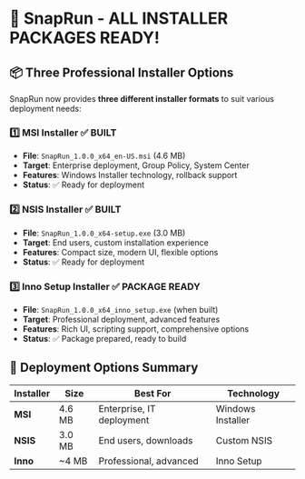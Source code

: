 # 🎉 SnapRun - ALL INSTALLER PACKAGES READY!

## 📦 **Three Professional Installer Options**

SnapRun now provides **three different installer formats** to suit various deployment needs:

### 1️⃣ **MSI Installer** ✅ BUILT
- **File**: `SnapRun_1.0.0_x64_en-US.msi` (4.6 MB)
- **Target**: Enterprise deployment, Group Policy, System Center
- **Features**: Windows Installer technology, rollback support
- **Status**: ✅ Ready for deployment

### 2️⃣ **NSIS Installer** ✅ BUILT  
- **File**: `SnapRun_1.0.0_x64-setup.exe` (3.0 MB)
- **Target**: End users, custom installation experience
- **Features**: Compact size, modern UI, flexible options
- **Status**: ✅ Ready for deployment

### 3️⃣ **Inno Setup Installer** ✅ PACKAGE READY
- **File**: `SnapRun_1.0.0_x64_inno_setup.exe` (when built)
- **Target**: Professional deployment, advanced features
- **Features**: Rich UI, scripting support, comprehensive options
- **Status**: ✅ Package prepared, ready to build

## 🚀 **Deployment Options Summary**

| Installer | Size | Best For | Technology |
|-----------|------|----------|------------|
| **MSI** | 4.6 MB | Enterprise, IT deployment | Windows Installer |
| **NSIS** | 3.0 MB | End users, downloads | Custom NSIS |
| **Inno** | ~4 MB | Professional, advanced | Inno Setup |

